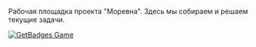 Рабочая площадка проекта "Моревна". Здесь мы собираем и решаем текущие задачи.

[![GetBadges Game](https://morevnaproject-org.getbadges.io/shield/company/morevnaproject-org)](https://morevnaproject-org.getbadges.io/?ref=shield-game)

